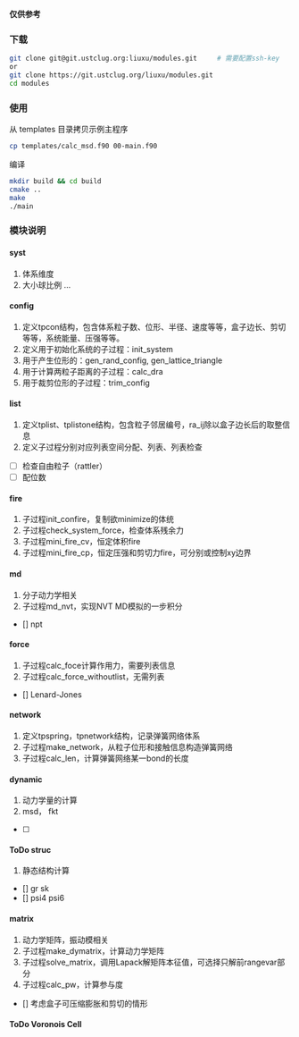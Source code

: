 **仅供参考**

### 下载
```bash
git clone git@git.ustclug.org:liuxu/modules.git     # 需要配置ssh-key
or
git clone https://git.ustclug.org/liuxu/modules.git
cd modules
```
### 使用
从 templates 目录拷贝示例主程序
```bash
cp templates/calc_msd.f90 00-main.f90
```
编译
```bash
mkdir build && cd build
cmake ..
make
./main
```

### 模块说明
#### syst
1. 体系维度
2. 大小球比例
...

#### config
1. 定义tpcon结构，包含体系粒子数、位形、半径、速度等等，盒子边长、剪切等等，系统能量、压强等等。
2. 定义用于初始化系统的子过程：init_system
3. 用于产生位形的：gen_rand_config, gen_lattice_triangle 
4. 用于计算两粒子距离的子过程：calc_dra
5. 用于裁剪位形的子过程：trim_config

#### list
1. 定义tplist、tplistone结构，包含粒子邻居编号，ra_ij除以盒子边长后的取整信息
2. 定义子过程分别对应列表空间分配、列表、列表检查
* [ ] 检查自由粒子（rattler）
* [ ] 配位数

#### fire
1. 子过程init_confire，复制欲minimize的体统
2. 子过程check_system_force，检查体系残余力
3. 子过程mini_fire_cv，恒定体积fire
4. 子过程mini_fire_cp，恒定压强和剪切力fire，可分别或控制xy边界

#### md
1. 分子动力学相关
2. 子过程md_nvt，实现NVT MD模拟的一步积分
* [] npt

#### force
1. 子过程calc_foce计算作用力，需要列表信息
2. 子过程calc_force_withoutlist，无需列表
* [] Lenard-Jones

#### network
1. 定义tpspring，tpnetwork结构，记录弹簧网络体系
2. 子过程make_network，从粒子位形和接触信息构造弹簧网络
3. 子过程calc_len，计算弹簧网络某一bond的长度

#### dynamic
1. 动力学量的计算
2. msd， fkt
* [ ] 

#### ToDo struc
1. 静态结构计算
* [] gr sk
* [] psi4 psi6

#### matrix
1. 动力学矩阵，振动模相关
2. 子过程make_dymatrix，计算动力学矩阵
3. 子过程solve_matrix，调用Lapack解矩阵本征值，可选择只解前rangevar部分
4. 子过程calc_pw，计算参与度
* [] 考虑盒子可压缩膨胀和剪切的情形

#### ToDo Voronois Cell

